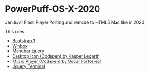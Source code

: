 # PowerPuff-OS-X-2020
Jen.lu/v1 Flash Player Porting and remade to HTML5 Mac like in 2020

This uses:

* [Bootstrap 3](https://getbootstrap.com/docs/3.3/)
* [Winbox](https://nextapps-de.github.io/winbox/)
* [Menubar jquery](https://www.script-tutorials.com/click-action-css3-dropdown-menu-with-jquery/)
* [Desktop Icon (Codepen) by Kasper Legarth](https://codepen.io/legarth/pen/jrKLqd)
* [Music Player (Codepen) by Oscar Portorreal](https://codepen.io/OscarRD/pen/JWOObQ)
* [Jquery Terminal](https://terminal.jcubic.pl/)